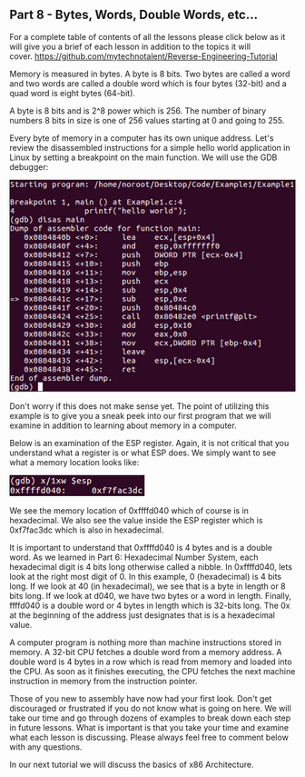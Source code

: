 ## Part 8 - Bytes, Words, Double Words, etc...

For a complete table of contents of all the lessons please click below as it will give you a brief of each lesson in addition to the topics it will cover.&nbsp;https://github.com/mytechnotalent/Reverse-Engineering-Tutorial

Memory is measured in bytes. A byte is 8 bits. Two bytes are called a word and two words are called a double word which is four bytes (32-bit) and a quad word is eight bytes (64-bit).

A byte is 8 bits and is 2^8 power which is 256. The number of binary numbers 8 bits in size is one of 256 values starting at 0 and going to 255.

Every byte of memory in a computer has its own unique address. Let's review the disassembled instructions for a simple hello world application in Linux by setting a breakpoint on the main function. We will use the GDB debugger:

<div class="slate-resizable-image-embed slate-image-embed__resize-full-width"><img src="/imgs/1520519299095.jpg"/></div>

Don't worry if this does not make sense yet. The point of utilizing this example is to give you a sneak peek into our first program that we will examine in addition to learning about memory in a computer.

Below is an examination of the ESP register. Again, it is not critical that you understand what a register is or what ESP does. We simply want to see what a memory location looks like:

![](/imgs/1520519298916.jpg)&nbsp;

We see the memory location of 0xffffd040 which of course is in hexadecimal. We also see the value inside the ESP register which is 0xf7fac3dc which is also in hexadecimal.

It is important to understand that 0xffffd040 is 4 bytes and is a double word. As we learned in Part 6: Hexadecimal Number System, each hexadecimal digit is 4 bits long otherwise called a nibble. In 0xffffd040, lets look at the right most digit of 0. In this example, 0 (hexadecimal) is 4 bits long. If we look at 40 (in hexadecimal), we see that is a byte in length or 8 bits long. If we look at d040, we have two bytes or a word in length. Finally, ffffd040 is a double word or 4 bytes in length which is 32-bits long. The 0x at the beginning of the address just designates that is is a hexadecimal value.

A computer program is nothing more than machine instructions stored in memory. A 32-bit CPU fetches a double word from a memory address. A double word is 4 bytes in a row which is read from memory and loaded into the CPU. As soon as it finishes executing, the CPU fetches the next machine instruction in memory from the instruction pointer.

Those of you new to assembly have now had your first look. Don't get discouraged or frustrated if you do not know what is going on here. We will take our time and go through dozens of examples to break down each step in future lessons. What is important is that you take your time and examine what each lesson is discussing. Please always feel free to comment below with any questions.

In our next tutorial we will discuss the basics of x86 Architecture.